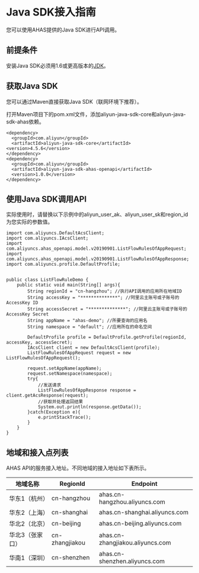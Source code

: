 # Java SDK接入指南

您可以使用AHAS提供的Java SDK进行API调用。

## 前提条件

安装Java SDK必须用1.6或更高版本的[JDK](https://www.oracle.com/technetwork/java/javase/downloads/index.html)。

## 获取Java SDK

您可以通过Maven直接获取Java SDK（联网环境下推荐）。

打开Maven项目下的pom.xml文件，添加aliyun-java-sdk-core和aliyun-java-sdk-ahas依赖。

```
<dependency>
  <groupId>com.aliyun</groupId>
  <artifactId>aliyun-java-sdk-core</artifactId>
<version>4.5.6</version>
</dependency>
<dependency>
  <groupId>com.aliyun</groupId>
  <artifactId>aliyun-java-sdk-ahas-openapi</artifactId>
  <version>1.0.0</version>
</dependency>
```

## 使用Java SDK调用API

实际使用时，请替换以下示例中的aliyun\_user\_ak、aliyun\_user\_sk和region\_id为您实际的参数值。

```
import com.aliyuncs.DefaultAcsClient;
import com.aliyuncs.IAcsClient;
import com.aliyuncs.ahas_openapi.model.v20190901.ListFlowRulesOfAppRequest;
import com.aliyuncs.ahas_openapi.model.v20190901.ListFlowRulesOfAppResponse;
import com.aliyuncs.profile.DefaultProfile;


public class ListFlowRuleDemo {
    public static void main(String[] args){
        String regionId = "cn-hangzhou"; //执行API调用的应用所在地域ID
        String accessKey = "**************"; //阿里云主账号或子账号的AccessKey ID
        String accessSecret = "**************"; //阿里云主账号或子账号的AccessKey Secret
        String appName = "ahas-demo"; //所要查询的应用名
        String namespace = "default"; //应用所在的命名空间

        DefaultProfile profile = DefaultProfile.getProfile(regionId, accessKey, accessSecret);
        IAcsClient client = new DefaultAcsClient(profile);
        ListFlowRulesOfAppRequest request = new ListFlowRulesOfAppRequest();

        request.setAppName(appName);
        request.setNamespace(namespace);
        try{
            //发送请求
            ListFlowRulesOfAppResponse response = client.getAcsResponse(request);
            //获取并处理返回结果
            System.out.println(response.getData());
        }catch(Exception e){
            e.printStackTrace();
        }
    }
}
```

## 地域和接入点列表

AHAS API的服务接入地址。不同地域的接入地址如下表所示。

|地域名称|RegionId|Endpoint|
|----|--------|--------|
|华东1（杭州）|cn-hangzhou|ahas.cn-hangzhou.aliyuncs.com|
|华东2（上海）|cn-shanghai|ahas.cn-shanghai.aliyuncs.com|
|华北2（北京）|cn-beijing|ahas.cn-beijing.aliyuncs.com|
|华北3（张家口）|cn-zhangjiakou|ahas.cn-zhangjiakou.aliyuncs.com|
|华南1（深圳）|cn-shenzhen|ahas.cn-shenzhen.aliyuncs.com|

